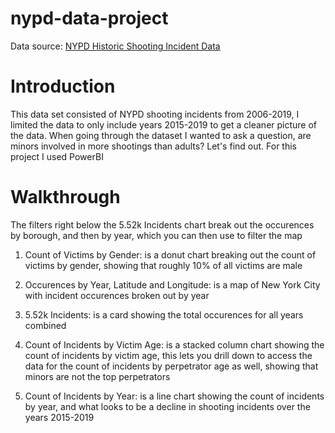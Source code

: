 # nypd-data-project
Data source: [NYPD Historic Shooting Incident Data](https://data.cityofnewyork.us/Public-Safety/NYPD-Shooting-Incident-Data-Historic-/833y-fsy8)

# Introduction
This data set consisted of NYPD shooting incidents from 2006-2019, I limited the data to only include years 2015-2019 to get a cleaner picture of the data.
When going through the dataset I wanted to ask a question, are minors involved in more shootings than adults? Let's find out. For this project I used PowerBI
# Walkthrough

 The filters right below the 5.52k Incidents chart break out the occurences by borough, and then by year, which you can then use to filter the map

 1. Count of Victims by Gender: is a donut chart breaking out the count of victims by gender, showing that roughly 10% of all victims are male

 2. Occurences by Year, Latitude and Longitude: is a map of New York City with incident occurences broken out by year

 3. 5.52k Incidents: is a card showing the total occurences for all years combined

 5. Count of Incidents by Victim Age: is a stacked column chart showing the count of incidents by victim age, this lets you drill down to access the data for the count of      incidents by perpetrator age as well, showing that minors are not the top perpetrators

 7. Count of Incidents by Year: is a line chart showing the count of incidents by year, and what looks to be a decline in shooting incidents over the years 2015-2019
